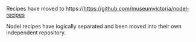 Recipes have moved to https://https://github.com/museumvictoria/nodel-recipes

Nodel recipes have logically separated and been moved into their own independent repository.
